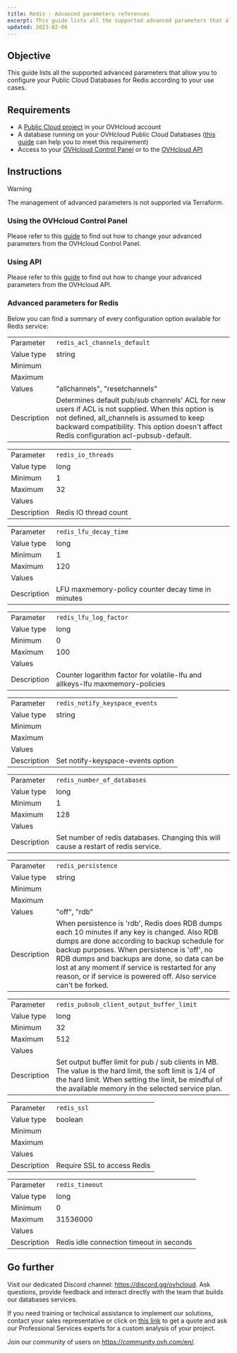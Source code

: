 ```yaml
---
title: Redis - Advanced parameters references
excerpt: This guide lists all the supported advanced parameters that allow you to configure your Public Cloud Databases for Redis according to your use cases
updated: 2023-02-06
---
```


<style>
#content table,
.ovh-documentation table {margin-bottom:25px;overflow:unset !important;}

#content tbody,
.ovh-documentation tbody {display: inline-table !important;width:100% !important;}

#content thead,
.ovh-documentation thead {display:none}

#content tr:nth-child(2n),
.ovh-documentation tr:nth-child(2n) {
  background: none !important;
}
#content td:first-child,
.ovh-documentation td:first-child {
  background:#efefef;
  font-weight:600;
  vertical-align:top;
  width:11ch;
}
</style>

## Objective

This guide lists all the supported advanced parameters that allow you to configure your Public Cloud Databases for Redis according to your use cases.

## Requirements

- A [Public Cloud project](https://www.ovhcloud.com/en-au/public-cloud/) in your OVHcloud account   
- A database running on your OVHcloud Public Cloud Databases ([this guide](/pages/public_cloud/public_cloud_databases/databases_01_order_control_panel) can help you to meet this requirement)   
- Access to your [OVHcloud Control Panel](https://ca.ovh.com/auth/?action=gotomanager&from=https://www.ovh.com.au/&ovhSubsidiary=au) or to the [OVHcloud API](https://api.ovh.com/console/)   

## Instructions

> [!warning]
>
> The management of advanced parameters is not supported via Terraform.
>

### Using the OVHcloud Control Panel

Please refer to this [guide](/pages/public_cloud/public_cloud_databases/databases_03_advanced_configuration#using-the-ovhcloud-control-panel) to find out how to change your advanced parameters from the OVHcloud Control Panel.

### Using API

Please refer to this [guide](/pages/public_cloud/public_cloud_databases/databases_03_advanced_configuration#using-api) to find out how to change your advanced parameters from the OVHcloud API.

### Advanced parameters for Redis

Below you can find a summary of every configuration option available for Redis service:

| | |
|---|---|
| Parameter | `redis_acl_channels_default` |
| Value type | string |
| Minimum | |
| Maximum | |
| Values | "allchannels", "resetchannels" |
| Description | Determines default pub/sub channels' ACL for new users if ACL is not supplied. When this option is not defined, all_channels is assumed to keep backward compatibility. This option doesn't affect Redis configuration acl-pubsub-default. |

| | |
|---|---|
| Parameter | `redis_io_threads` |
| Value type | long |
| Minimum | 1 |
| Maximum | 32 |
| Values | |
| Description | Redis IO thread count |

| | |
|---|---|
| Parameter | `redis_lfu_decay_time` |
| Value type | long |
| Minimum | 1 |
| Maximum | 120 |
| Values | |
| Description | LFU maxmemory-policy counter decay time in minutes |

| | |
|---|---|
| Parameter | `redis_lfu_log_factor` |
| Value type | long |
| Minimum | 0 |
| Maximum | 100 |
| Values | |
| Description | Counter logarithm factor for volatile-lfu and allkeys-lfu maxmemory-policies |

| | |
|---|---|
| Parameter | `redis_notify_keyspace_events` |
| Value type | string |
| Minimum | |
| Maximum | |
| Values | |
| Description | Set notify-keyspace-events option |

| | |
|---|---|
| Parameter | `redis_number_of_databases` |
| Value type | long |
| Minimum | 1 |
| Maximum | 128 |
| Values | |
| Description | Set number of redis databases. Changing this will cause a restart of redis service. |

| | |
|---|---|
| Parameter | `redis_persistence` |
| Value type | string |
| Minimum | |
| Maximum | |
| Values | "off", "rdb" |
| Description | When persistence is 'rdb', Redis does RDB dumps each 10 minutes if any key is changed. Also RDB dumps are done according to backup schedule for backup purposes. When persistence is 'off', no RDB dumps and backups are done, so data can be lost at any moment if service is restarted for any reason, or if service is powered off. Also service can't be forked. |

| | |
|---|---|
| Parameter | `redis_pubsub_client_output_buffer_limit` |
| Value type | long |
| Minimum | 32 |
| Maximum | 512 |
| Values | |
| Description | Set output buffer limit for pub / sub clients in MB. The value is the hard limit, the soft limit is 1/4 of the hard limit. When setting the limit, be mindful of the available memory in the selected service plan. |

| | |
|---|---|
| Parameter | `redis_ssl` |
| Value type | boolean |
| Minimum | |
| Maximum | |
| Values | |
| Description | Require SSL to access Redis |

| | |
|---|---|
| Parameter | `redis_timeout` |
| Value type | long |
| Minimum | 0 |
| Maximum | 31536000 |
| Values | |
| Description | Redis idle connection timeout in seconds |

## Go further

Visit our dedicated Discord channel: <https://discord.gg/ovhcloud>. Ask questions, provide feedback and interact directly with the team that builds our databases services.

If you need training or technical assistance to implement our solutions, contact your sales representative or click on [this link](https://www.ovhcloud.com/en-au/professional-services/) to get a quote and ask our Professional Services experts for a custom analysis of your project.

Join our community of users on <https://community.ovh.com/en/>.

